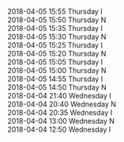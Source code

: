 2018-04-05 15:55 Thursday  I  
2018-04-05 15:50 Thursday  N  
2018-04-05 15:35 Thursday  I  
2018-04-05 15:30 Thursday  N  
2018-04-05 15:25 Thursday  I  
2018-04-05 15:20 Thursday  N  
2018-04-05 15:05 Thursday  I  
2018-04-05 15:00 Thursday  N  
2018-04-05 14:55 Thursday  I  
2018-04-05 14:50 Thursday  N  
2018-04-04 21:40 Wednesday  I  
2018-04-04 20:40 Wednesday  N  
2018-04-04 20:35 Wednesday  I  
2018-04-04 13:00 Wednesday  N  
2018-04-04 12:50 Wednesday  I  
